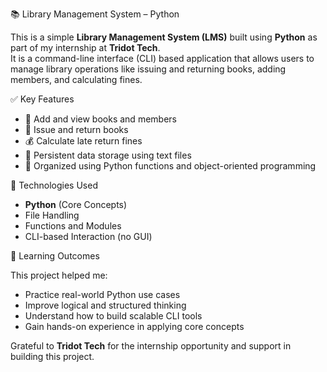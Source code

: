 📚 Library Management System – Python

This is a simple **Library Management System (LMS)** built using **Python** as part of my internship at **Tridot Tech**.  
It is a command-line interface (CLI) based application that allows users to manage library operations like issuing and returning books, adding members, and calculating fines.

✅ Key Features

- 📘 Add and view books and members  
- 🔄 Issue and return books  
- 💰 Calculate late return fines  
- 💾 Persistent data storage using text files  
- 📂 Organized using Python functions and object-oriented programming

🔧 Technologies Used

- **Python** (Core Concepts)
- File Handling
- Functions and Modules
- CLI-based Interaction (no GUI)

🧠 Learning Outcomes

This project helped me:

- Practice real-world Python use cases  
- Improve logical and structured thinking  
- Understand how to build scalable CLI tools  
- Gain hands-on experience in applying core concepts


Grateful to **Tridot Tech** for the internship opportunity and support in building this project.


